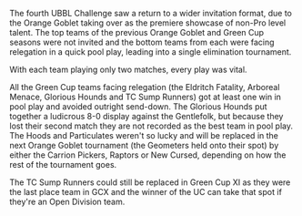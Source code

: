 The fourth UBBL Challenge saw a return to a wider invitation format, due to the Orange Goblet taking over as the premiere showcase of non-Pro level talent. The top teams of the previous Orange Goblet and Green Cup seasons were not invited and the bottom teams from each were facing relegation in a quick pool play, leading into a single elimination tournament.

With each team playing only two matches, every play was vital. 

All the Green Cup teams facing relegation (the Eldritch Fatality, Arboreal Menace, Glorious Hounds and TC Sump Runners) got at least one win in pool play and avoided outright send-down. The Glorious Hounds put together a ludicrous 8-0 display against the Gentlefolk, but because they lost their second match they are not recorded as the best team in pool play. The Hoods and Particulates weren't so lucky and will be replaced in the next Orange Goblet tournament (the Geometers held onto their spot) by either the Carrion Pickers, Raptors or New Cursed, depending on how the rest of the tournament goes.

The TC Sump Runners could still be replaced in Green Cup XI as they were the last place team in GCX and the winner of the UC can take that spot if they're an Open Division team.